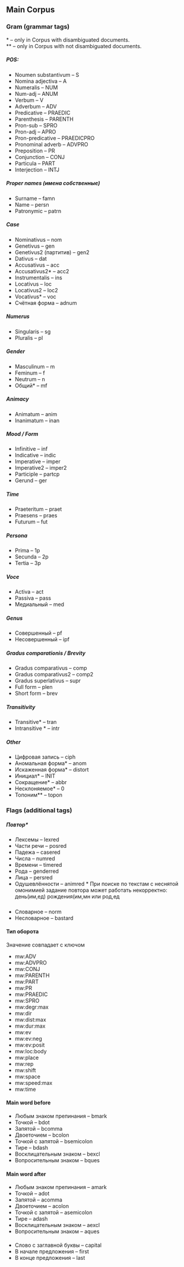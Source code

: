## Main Corpus

### Gram (grammar tags)
\* – only in Corpus with disambiguated documents. <br>
\*\* – only in Corpus with not disambiguated documents.

##### POS:
* Noumen substantivum – S
* Nomina adjectiva – A
* Numeralis – NUM
* Num-adj – ANUM
* Verbum – V
* Adverbum – ADV
* Predicative – PRAEDIC
* Parenthesis – PARENTH
* Pron-sub – SPRO
* Pron-adj – APRO
* Pron-predicative – PRAEDICPRO
* Pronominal adverb – ADVPRO
* Preposition – PR
* Conjunction – CONJ
* Particula – PART
* Interjection – INTJ


##### Proper names (имена собственные)
* Surname – famn
* Name – persn
* Patronymic – patrn

##### Case
* Nominativus – nom
* Genetivus – gen
* Genetivus2 (партитив) – gen2
* Dativus – dat
* Accusativus – acc
* Accusativus2\* – acc2
* Instrumentalis – ins
* Locativus – loc
* Locativus2 – loc2
* Vocativus\* – voc
* Счётная форма – adnum


##### Numerus
* Singularis – sg
* Pluralis – pl


##### Gender
* Masculinum – m
* Feminum – f
* Neutrum – n
* Общий\* – mf


##### Animacy 
* Animatum – anim
* Inanimatum – inan


##### Mood / Form
* Infinitive – inf
* Indicative – indic
* Imperative – imper
* Imperative2 – imper2
* Participle – partcp
* Gerund – ger


##### Time
* Praeteritum – praet
* Praesens – praes
* Futurum – fut


##### Persona
* Prima – 1p
* Secunda – 2p
* Tertia – 3p


##### Voce
* Activa – act
* Passiva – pass
* Медиальный – med


##### Genus
* Совершенный – pf
* Несовершенный – ipf


##### Gradus comparationis / Brevity
* Gradus comparativus – comp
* Gradus comparativus2 – comp2
* Gradus superlativus – supr
* Full form – plen
* Short form – brev


##### Transitivity
* Transitive\* – tran
* Intransitive \* – intr


##### Other
* Цифровая запись – ciph
* Аномальная форма\* – anom
* Искаженная форма\* – distort
* Инициал\* – INIT
* Сокращение\* – abbr
* Несклоняемое\* – 0
* Топоним\*\* – topon


### Flags (additional tags)
##### Повтор\*
* Лексемы – lexred
* Части речи – posred
* Падежа – casered
* Числа – numred 
* Времени – timered
* Рода – genderred
* Лица – persred
* Одушевлённости – animred
\* При поиске по текстам с неснятой омонимией задание повтора может работать некорректно: день(им,ед) рождения(им,мн или род,ед


##### 
* Словарное – norm 
* Несловарное – bastard

#### Тип оборота
Значение совпадает с ключом 
* mw:ADV
* mw:ADVPRO
* mw:CONJ
* mw:PARENTH
* mw:PART
* mw:PR
* mw:PRAEDIC
* mw:SPRO
* mw:degr:max
* mw:dir
* mw:dist:max
* mw:dur:max
* mw:ev
* mw:ev:neg
* mw:ev:posit
* mw:loc:body
* mw:place
* mw:rep
* mw:shift
* mw:space
* mw:speed:max
* mw:time


#### Main word before
* Любым знаком препинания – bmark
* Точкой – bdot
* Запятой – bcomma
* Двоеточием – bcolon
* Точкой с запятой – bsemicolon
* Тире – bdash
* Восклицательным знаком – bexcl
* Вопросительным знаком – bques


#### Main word after
* Любым знаком препинания – amark
* Точкой – adot
* Запятой – acomma
* Двоеточием – acolon
* Точкой с запятой – asemicolon
* Тире – adash
* Восклицательным знаком – aexcl
* Вопросительным знаком – aques


#### 
* Слово с заглавной буквы – capital 
* В начале предложения – first 
* В конце предложения – last